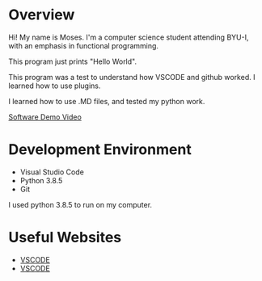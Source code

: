 # Overview

Hi! My name is Moses. I'm a computer science student attending BYU-I,
with an emphasis in functional programming.

This program just prints "Hello World".

This program was a test to understand how VSCODE and github worked. 
I learned how to use plugins.

I learned how to use .MD files, and tested my python work.

[Software Demo Video](https://youtu.be/z0R8PfonWac)

# Development Environment

* Visual Studio Code
* Python 3.8.5
* Git

I used python 3.8.5 to run on my computer.

# Useful Websites
* [VSCODE](https://code.visualstudio.com/docs/editor/versioncontrol)
* [VSCODE](https://code.visualstudio.com/docs/editor/github)
